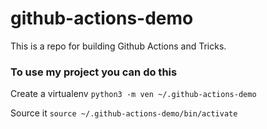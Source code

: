 # github-actions-demo
This is a repo for building Github Actions and Tricks.

### To use my project you can do this

Create a virtualenv
```python3 -m ven ~/.github-actions-demo```

Source it
```source ~/.github-actions-demo/bin/activate```